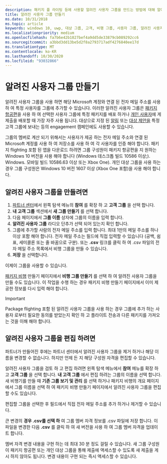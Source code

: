 ```yaml
---
description: 패키지 플 라이팅 등에 사용할 알려진 사용자 그룹을 만드는 방법에 대해 알아봅니다.
title: 알려진 사용자 그룹 만들기
ms.date: 10/31/2018
ms.topic: article
keywords: windows 10, uwp, 대상 그룹, 고객, 비행 그룹, 사용자 그룹, 알려진 사용자
ms.localizationpriority: medium
ms.openlocfilehash: fa7b6e42b1027bef4a9dd5de33879cb089292cc6
ms.sourcegitcommit: a3bbd3dd13be5d2f8a2793717adf4276840ee17d
ms.translationtype: MT
ms.contentlocale: ko-KR
ms.lasthandoff: 10/30/2020
ms.locfileid: "93032866"
---
```

# <a name="create-known-user-groups"></a>알려진 사용자 그룹 만들기

알려진 사용자 그룹을 사용 하면 해당 Microsoft 계정와 연결 된 전자 메일 주소를 사용 하 여 특정 사용자를 그룹에 추가할 수 있습니다. 이러한 알려진 사용자 그룹은 [패키지 항공편](package-flights.md)을 사용 하 여 선택한 사용자 그룹에 특정 패키지를 배포 하거나 [개인 사용자](choose-visibility-options.md#audience)에 게 제출을 배포할 때 가장 자주 사용 됩니다. 대상으로 지정 된 [알림](send-push-notifications-to-your-apps-customers.md) 또는 [대상 제안을](use-targeted-offers-to-maximize-engagement-and-conversions.md) 특정 고객 그룹에 보내는 등의 engagement 캠페인에도 사용할 수 있습니다.

그룹의 멤버로 계산 되기 위해서는 사용자가 제공 하는 전자 메일 주소와 연결 된 Microsoft 계정를 사용 하 여 저장소를 사용 하 여 각 사용자를 인증 해야 합니다. 패키지 flighting 포함 된 앱을 다운로드 하려면 그룹 구성원이 패키지 항공편을 지 원하는 Windows 10 버전을 사용 해야 합니다 (Windows 데스크톱 빌드 10586 이상;). Windows. 모바일 빌드 10586.63 이상 또는 Xbox One). 개인 대상 그룹을 사용 하는 경우 그룹 구성원은 Windows 10 버전 1607 이상 (Xbox One 포함)을 사용 해야 합니다.

## <a name="to-create-a-known-user-group"></a>알려진 사용자 그룹을 만들려면

1. [파트너 센터](https://partner.microsoft.com/dashboard)에서 왼쪽 탐색 메뉴의 **참여** 를 확장 하 고 **고객 그룹** 을 선택 합니다. 
2. **내 고객 그룹** 섹션에서 **새 그룹 만들기** 를 선택 합니다.
3. 다음 페이지에서 **그룹 이름** 상자에 그룹의 이름을 입력 합니다.
4. **알려진 사용자 그룹** 라디오 단추가 선택 되어 있는지 확인 합니다.
5. 그룹에 추가할 사람의 전자 메일 주소를 입력 합니다. 최대 1만의 메일 주소를 하나 이상 포함 해야 합니다. 전자 메일 주소는 필드에 직접 입력할 수 있습니다 (공백, 쉼표, 세미콜론 또는 줄 바꿈으로 구분). 또는 **.csv** 링크를 클릭 하 여 .csv 파일의 전자 메일 주소 목록에서 비행 그룹을 만들 수 있습니다.
6. **저장** 을 선택합니다.

이제이 그룹을 사용할 수 있습니다.

[패키지 비행](package-flights.md) 만들기 페이지에서 **비행 그룹 만들기** 를 선택 하 여 알려진 사용자 그룹을 만들 수도 있습니다. 이 작업을 수행 하는 경우 패키지 비행 만들기 페이지에서 이미 제공한 정보를 다시 입력 해야 합니다.

> [!IMPORTANT]
> Package flighting 포함 된 알려진 사용자 그룹을 사용 하는 경우 그룹에 추가 하는 사용자 로부터 필요한 동의를 받았는지 확인 하 고 플라이트 전송과 다른 패키지를 가져오는 것을 이해 해야 합니다. 

## <a name="to-edit-a-known-user-group"></a>알려진 사용자 그룹을 편집 하려면

파트너가 만들어진 후에는 파트너 센터에서 알려진 사용자 그룹을 제거 하거나 해당 이름을 변경할 수 없습니다. 하지만 언제 든 지 해당 구성원 자격을 편집할 수 있습니다.

알려진 사용자 그룹을 검토 하 고 편집 하려면 왼쪽 탐색 메뉴에서 **참여** 메뉴를 확장 하 고 **고객 그룹** 을 선택 합니다. **내 고객 그룹** 에서 편집 하려는 그룹의 이름을 선택 합니다. 새 비행기를 만들 때 **기존 그룹 보기 및 관리** 를 선택 하거나 패키지 비행의 개요 페이지에서 그룹 이름을 선택 하 여 패키지 비행 만들기 페이지에서 알려진 사용자 그룹을 편집할 수도 있습니다. 

편집할 그룹을 선택한 후 필드에서 직접 전자 메일 주소를 추가 하거나 제거할 수 있습니다.

큰 변경의 **경우 .csv를 선택 하** 여 그룹 멤버 자격 정보를 .csv 파일에 저장 합니다. 이 파일을 변경한 다음 **.csv** 를 클릭 하 여 새 버전을 사용 하 여 그룹 멤버 자격을 업데이트 합니다.

멤버 자격 변경 내용을 구현 하는 데 최대 30 분 정도 걸릴 수 있습니다. 새 그룹 구성원이 패키지 항공편 또는 개인 대상 그룹을 통해 제출에 액세스할 수 있도록 새 제출을 게시 하지 않아도 됩니다. 변경 내용이 구현 되는 즉시 액세스할 수 있습니다. 






